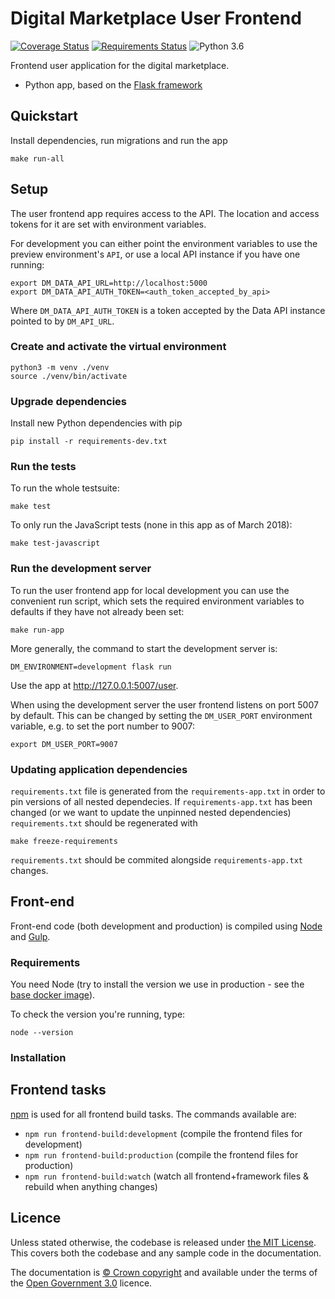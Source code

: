 # Digital Marketplace User Frontend

[![Coverage Status](https://coveralls.io/repos/alphagov/digitalmarketplace-user-frontend/badge.svg?branch=master&service=github)](https://coveralls.io/github/alphagov/digitalmarketplace-user-frontend?branch=master)
[![Requirements Status](https://requires.io/github/alphagov/digitalmarketplace-user-frontend/requirements.svg?branch=master)](https://requires.io/github/alphagov/digitalmarketplace-user-frontend/requirements/?branch=master)
![Python 3.6](https://img.shields.io/badge/python-3.6-blue.svg)

Frontend user application for the digital marketplace.

- Python app, based on the [Flask framework](http://flask.pocoo.org/)

## Quickstart

Install dependencies, run migrations and run the app
```
make run-all
````

## Setup

The user frontend app requires access to the API. The location and access tokens for
it are set with environment variables.


For development you can either point the environment variables to use the
preview environment's `API`, or use a local API instance if
you have one running:

```
export DM_DATA_API_URL=http://localhost:5000
export DM_DATA_API_AUTH_TOKEN=<auth_token_accepted_by_api>
```

Where `DM_DATA_API_AUTH_TOKEN` is a token accepted by the Data API
instance pointed to by `DM_API_URL`.

### Create and activate the virtual environment

```
python3 -m venv ./venv
source ./venv/bin/activate
```

### Upgrade dependencies

Install new Python dependencies with pip

```pip install -r requirements-dev.txt```

### Run the tests

To run the whole testsuite:

```
make test
```

To only run the JavaScript tests (none in this app as of March 2018):

```
make test-javascript
```

### Run the development server

To run the user frontend app for local development you can use the convenient run
script, which sets the required environment variables to defaults if they have
not already been set:

```
make run-app
```

More generally, the command to start the development server is:
```
DM_ENVIRONMENT=development flask run
```

Use the app at http://127.0.0.1:5007/user.

When using the development server the user frontend listens on port 5007 by default.
This can be changed by setting the `DM_USER_PORT` environment variable, e.g.
to set the port number to 9007:

```
export DM_USER_PORT=9007
```

### Updating application dependencies

`requirements.txt` file is generated from the `requirements-app.txt` in order to pin
versions of all nested dependecies. If `requirements-app.txt` has been changed (or
we want to update the unpinned nested dependencies) `requirements.txt` should be
regenerated with

```
make freeze-requirements
```

`requirements.txt` should be commited alongside `requirements-app.txt` changes.

## Front-end

Front-end code (both development and production) is compiled using [Node](http://nodejs.org/) and [Gulp](http://gulpjs.com/).

### Requirements

You need Node (try to install the version we use in production -
 see the [base docker image](https://github.com/alphagov/digitalmarketplace-docker-base/blob/master/base.docker)).

To check the version you're running, type:

```
node --version
```

### Installation


## Frontend tasks

[npm](https://docs.npmjs.com/cli/run-script) is used for all frontend build tasks. The commands available are:

- `npm run frontend-build:development` (compile the frontend files for development)
- `npm run frontend-build:production` (compile the frontend files for production)
- `npm run frontend-build:watch` (watch all frontend+framework files & rebuild when anything changes)

## Licence

Unless stated otherwise, the codebase is released under [the MIT License][mit].
This covers both the codebase and any sample code in the documentation.

The documentation is [&copy; Crown copyright][copyright] and available under the terms
of the [Open Government 3.0][ogl] licence.

[mit]: LICENCE
[copyright]: http://www.nationalarchives.gov.uk/information-management/re-using-public-sector-information/uk-government-licensing-framework/crown-copyright/
[ogl]: http://www.nationalarchives.gov.uk/doc/open-government-licence/version/3/
